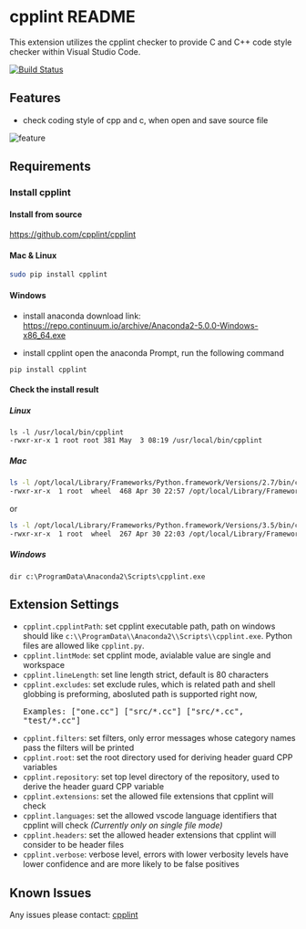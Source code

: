 # cpplint README

This extension utilizes the cpplint checker to provide C and C++ code style checker within Visual Studio Code.

[![Build Status](https://travis-ci.org/secularbird/cpplint-extension.svg?branch=master)](https://travis-ci.org/secularbird/cpplint-extension)

## Features

* check coding style of cpp and c, when open and save source file

![feature](https://github.com/secularbird/cpplint-extension/raw/master/feature.png)

## Requirements

### Install cpplint

#### Install from source

https://github.com/cpplint/cpplint

#### Mac & Linux

```bash
sudo pip install cpplint
```

#### Windows

* install anaconda
download link: https://repo.continuum.io/archive/Anaconda2-5.0.0-Windows-x86_64.exe

* install cpplint
open the anaconda Prompt, run the following command
```batch
pip install cpplint
```

#### Check the install result

##### Linux

```text
ls -l /usr/local/bin/cpplint
-rwxr-xr-x 1 root root 381 May  3 08:19 /usr/local/bin/cpplint
```

##### Mac

```bash
ls -l /opt/local/Library/Frameworks/Python.framework/Versions/2.7/bin/cpplint
-rwxr-xr-x  1 root  wheel  468 Apr 30 22:57 /opt/local/Library/Frameworks/Python.framework/Versions/2.7/bin/cpplint
```

or

```bash
ls -l /opt/local/Library/Frameworks/Python.framework/Versions/3.5/bin/cpplint
-rwxr-xr-x  1 root  wheel  267 Apr 30 22:03 /opt/local/Library/Frameworks/Python.framework/Versions/3.5/bin/cpplint
```

##### Windows

``` bath
dir c:\ProgramData\Anaconda2\Scripts\cpplint.exe
```

## Extension Settings

* `cpplint.cpplintPath`: set cpplint executable path, path on windows should like `c:\\ProgramData\\Anaconda2\\Scripts\\cpplint.exe`. Python files are allowed like `cpplint.py`.
* `cpplint.lintMode`: set cpplint mode, avialable value are single and workspace
* `cpplint.lineLength`: set line length strict, default is 80 characters
* `cpplint.excludes`: set exclude rules, which is related path and shell globbing is preforming, abosluted path is supported right now,
      <pre>Examples:
        ["one.cc"]
        ["src/\*.cc"]
        ["src/\*.cc", "test/\*.cc"]</pre>
* `cpplint.filters`: set filters, only error messages whose category names pass the filters will be printed
* `cpplint.root`: set the root directory used for deriving header guard CPP variables
* `cpplint.repository`: set top level directory of the repository, used to derive the header guard CPP variable
* `cpplint.extensions`: set the allowed file extensions that cpplint will check
* `cpplint.languages`: set the allowed vscode language identifiers that cpplint will check *(Currently only on single file mode)*
* `cpplint.headers`: set the allowed header extensions that cpplint will consider to be header files
* `cpplint.verbose`: verbose level, errors with lower verbosity levels have lower confidence and are more likely to be false positives

## Known Issues

Any issues please contact: [cpplint](https://github.com/secularbird/cpplint-extension/issues)
